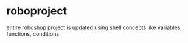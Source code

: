 # roboproject
entire roboshop project is updated using shell concepts like variables, functions, conditions 
